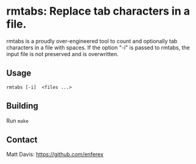 rmtabs: Replace tab characters in a file.
=========================================
rmtabs is a proudly over-engineered tool to count and optionally tab
characters in a file with spaces.  If the option "-i" is passed to rmtabs, the
input file is not preserved and is overwritten.

Usage
-----
    rmtabs [-i]  <files ...>

Building
--------
Run `make`

Contact
-------
Matt Davis: https://github.com/enferex
